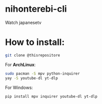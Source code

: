 # nihonterebi-cli

Watch japanesetv 
# How to install:

```bash
git clone @thisrepositore
```

For **ArchLinux**:

```bash
sudo pacman -S mpv python-inquirer
yay -S youtube-dl yt-dlp

```

For Windows:
```bash
pip install mpv inquirer youtube-dl yt-dlp


```


